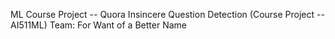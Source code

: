 ML Course Project -- Quora Insincere Question Detection (Course Project -- AI511ML)
Team: For Want of a Better Name
